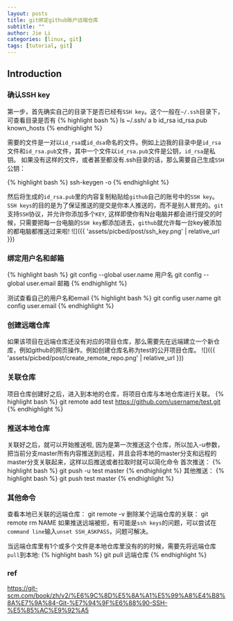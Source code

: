 ```yaml
---
layout: posts
title: git绑定github账户远端仓库
subtitle: ""
author: Jie Li
categories: [linux, git]
tags: [tutorial, git]
---
```


## Introduction
### 确认SSH key
第一步，首先确实自己的目录下是否已经有`SSH key`。这个一般在`~/.ssh`目录下，可查看目录是否有
{% highlight bash %}
ls ~/.ssh/
a  b  id_rsa  id_rsa.pub  known_hosts
{% endhighlight %}

需要的文件是一对以`id_rsa`或`id_dsa`命名的文件。例如上边我的目录中是`id_rsa`文件和`id_rsa.pub`文件，其中一个文件以`id_rsa.pub`文件是公钥，`id_rsa`是私钥。
如果没有这样的文件，或者甚至都没有.ssh目录的话，那么需要自己生成`SSH`公钥：

{% highlight bash %}
ssh-keygen -o
{% endhighlight %}

然后将生成的`id_rsa.pub`里的内容复制粘贴给`github`自己的账号中的`SSH key`。`SSH keys`的目的是为了保证推送的提交是你本人推送的，而不是别人冒充的。`git`支持`SSH`协议，并允许你添加多个`KEY`, 这样即使你有N台电脑并都会进行提交的时候，只需要把每一台电脑的`SSH key`都添加进去，`github`就允许每一台key被添加的都电脑都推送过来啦!
![]({{ 'assets/picbed/post/ssh_key.png' | relative_url }})

### 绑定用户名和邮箱
{% highlight bash %}
git config --global user.name 用户名
git config --global user.email 邮箱
{% endhighlight %}

测试查看自己的用户名和email
{% highlight bash %}
git config user.name
git config user.email
{% endhighlight %}

### 创建远端仓库
如果该项目在远端仓库还没有对应的项目仓库，那么需要先在远端建立一个新仓库，例如github的网页操作。例如创建仓库名称为test的公开项目仓库。
![]({{ 'assets/picbed/post/create_remote_repo.png' | relative_url }})

### 关联仓库
项目仓库创建好之后，进入到本地的仓库，将项目仓库与本地仓库进行关联。
{% highlight bash %}
git remote add test https://github.com/username/test.git
{% endhighlight %}

### 推送本地仓库
关联好之后，就可以开始推送啦, 因为是第一次推送这个仓库，所以加入-u参数，把当前分支master所有内容推送到远程，并且会将本地的master分支和远程的master分支关联起来，这样以后推送或者拉取时就可以简化命令
首次推送：
{% highlight bash %}
git push -u test master
{% endhighlight %}
其他推送：
{% highlight bash %}
git push test master
{% endhighlight %}

### 其他命令
查看本地已关联的远端仓库：
git remote -v
删除某个远端仓库的关联：
git remote rm NAME
如果推送远端被拒，有可能是`ssh keys`的问题，可以尝试在`command line`输入`unset SSH_ASKPASS`，问题可解决。

当远端仓库里有1个或多个文件是本地仓库里没有的的时候，需要先将远端仓库`pull`到本地:
{% highlight bash %}
git pull 远端仓库
{% endhighlight %}

### ref
https://git-scm.com/book/zh/v2/%E6%9C%8D%E5%8A%A1%E5%99%A8%E4%B8%8A%E7%9A%84-Git-%E7%94%9F%E6%88%90-SSH-%E5%85%AC%E9%92%A5
